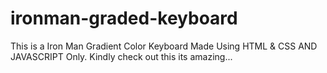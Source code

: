# ironman-graded-keyboard
This is a Iron Man Gradient Color Keyboard Made Using HTML &amp;  CSS AND  JAVASCRIPT Only. Kindly check out this its amazing...
